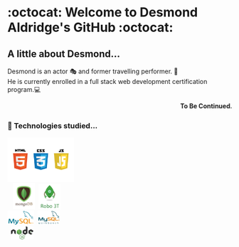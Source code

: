 # :octocat: Welcome to Desmond Aldridge's GitHub :octocat: 

## A little about Desmond...

Desmond is an actor 🎭 and former travelling performer. 🎪 <br>
He is currently enrolled in a full stack web development certification program.💻 
<br>

<marquee><b>To Be Continued...👀<b></marquee>
<br>
  
### 🌱 Technologies studied...

<img src="./logos.jpeg" width="150px"><br>&nbsp;&nbsp;&nbsp;<img src="./mongodb-logo.png" width="50px">&nbsp;&nbsp;<img src="./Robo-3T-Logo.png" width="50px"><br><img src="./MySQL-logo.png" width="60px" height="32px">&nbsp;&nbsp;<img src="./mysql-workbench.jpg" width="50px" height="32px"><br>&nbsp;&nbsp;<img src="./node-js-logo.png" width="50px">






